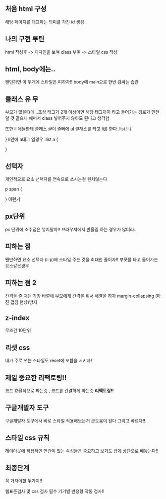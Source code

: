 ## 처음 html 구성
해당 페이지를 대표하는 의미를 가진 id 생성


## 나의 구현 루틴

html 작성후 -> 디자인을 보며 class 부여 -> 스타일 css 작성

## html, body에는..

왠만하면 이 두개에 스타일은 피하자!!
body에 main으로 한번 감싸는 습관

## 클래스 유 무
부모가 많을떄에...조상 태그가 2개 이상이면 해당 태그까지 타고 들어가는 경로가 안전 할 것 같으니 
애써서 class 넣어주지 않아도 된다고 생각함

또한 li 애들한테 클래스 굳이 줄빠에 
ul 클래스를 타고 li를 한다
.list li {

}
li안에 a태그 일경우 
.list a {

}
## 선택자
개인적으로 요소 선택자를 연속으로 쓰시는걸 원치않는다

p span {

} 이런거

## px단위
px 단위에 소수점은 넣지말자!!
브라우저에서 반올림 하는 경우가 많더라..


## 피하는 점 

왠만하면 요소 선택자 (li p)에 스타일 주는 것을 최대한 줄이자!!
부모를 타고 들어가는 요소같은경우 

## 피하는 점 2
간격을 줄 때는 가장 바깥에 부모에게 간격을 줘서 해결을 하자
 margin-collapsing (마진 겹침 현상)방지

## z-index 
무조건 10단위 


## 리셋 css
내가 주로 쓰는 스타일도 reset에 포함을 시키자!

## 제일 중요한 리팩토링!!

코드 효율적으로 짜는것 , 코드를 간결하게 하는것 **리팩토링!!**

## 구글개발자 도구
구글개발자 도구에서 바로 스타일 적용해보는거 큰도움이 된다
그리고 빠르다!!..

## 스타일 css 규칙

레이아웃에 직접적인 연관이 있는 속성들은 중요하고 보기도 쉽게 상단으로 빼놓는다!!


## 최종단계

꼭 거처야할 두가지!!

웹표준검사 및 css 검사 필수
기기별 반응형 작동 검사!!
